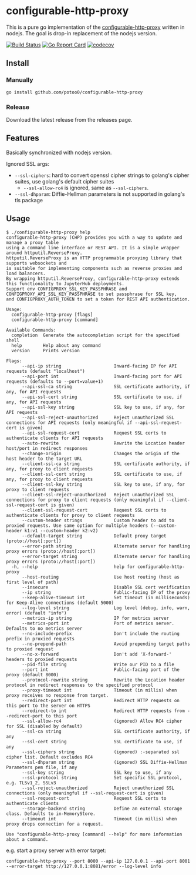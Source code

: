 # configurable-http-proxy

This is a pure go implementation of the
[configurable-http-proxy](https://github.com/jupyterhub/configurable-http-proxy)
written in nodejs. The goal is drop-in replacement of the nodejs version.

[![Build Status](https://github.com/potoo0/configurable-http-proxy/workflows/build/badge.svg)](https://github.com/potoo0/configurable-http-proxy/actions)
[![Go Report Card](https://goreportcard.com/badge/github.com/potoo0/configurable-http-proxy)](https://goreportcard.com/report/github.com/potoo0/configurable-http-proxy)
[![codecov](https://codecov.io/gh/potoo0/configurable-http-proxy/branch/master/graph/badge.svg)](https://codecov.io/gh/potoo0/configurable-http-proxy)

## Install

### Manually

```
go install github.com/potoo0/configurable-http-proxy
```

### Release

Download the latest release from the releases page.

## Features

Basically synchronized with nodejs version.

Ignored SSL args:
- `--ssl-ciphers`: hard to convert openssl cipher strings to golang's cipher suites, use golang's default cipher suites
  - `--ssl-allow-rc4` is ignored, same as `--ssl-ciphers`.
- `--ssl-dhparam`: Diffie-Hellman parameters is not supported in golang's tls package

## Usage

```
$ ./configurable-http-proxy help   
configurable-http-proxy (CHP) provides you with a way to update and manage a proxy table
using a command line interface or REST API. It is a simple wrapper around httputil.ReverseProxy.
httputil.ReverseProxy is an HTTP programmable proxying library that supports websockets and
is suitable for implementing components such as reverse proxies and load balancers.
By wrapping httputil.ReverseProxy, configurable-http-proxy extends this functionality to JupyterHub deployments.
Support env CONFIGPROXY_SSL_KEY_PASSPHRASE and CONFIGPROXY_API_SSL_KEY_PASSPHRASE to set passphrase for SSL key,
and CONFIGPROXY_AUTH_TOKEN to set a token for REST API authentication.

Usage:
  configurable-http-proxy [flags]
  configurable-http-proxy [command]

Available Commands:
  completion  Generate the autocompletion script for the specified shell
  help        Help about any command
  version     Prints version

Flags:
      --api-ip string                    Inward-facing IP for API requests (default "localhost")
      --api-port int                     Inward-facing port for API requests (defaults to --port=value+1)
      --api-ssl-ca string                SSL certificate authority, if any, for API requests
      --api-ssl-cert string              SSL certificate to use, if any, for API requests
      --api-ssl-key string               SSL key to use, if any, for API requests
      --api-ssl-reject-unauthorized      Reject unauthorized SSL connections for API requests (only meaningful if --api-ssl-request-cert is given)
      --api-ssl-request-cert             Request SSL certs to authenticate clients for API requests
      --auto-rewrite                     Rewrite the Location header host/port in redirect responses
      --change-origin                    Changes the origin of the host header to the target URL
      --client-ssl-ca string             SSL certificate authority, if any, for proxy to client requests
      --client-ssl-cert string           SSL certificate to use, if any, for proxy to client requests
      --client-ssl-key string            SSL key to use, if any, for proxy to client requests
      --client-ssl-reject-unauthorized   Reject unauthorized SSL connections for proxy to client requests (only meaningful if --client-ssl-request-cert is given)
      --client-ssl-request-cert          Request SSL certs to authenticate clients for proxy to client requests
      --custom-header strings            Custom header to add to proxied requests. Use same option for multiple headers (--custom-header k1:v1 --custom-header k2:v2)
      --default-target string            Default proxy target (proto://host[:port])
      --error-path string                Alternate server for handling proxy errors (proto://host[:port])
      --error-target string              Alternate server for handling proxy errors (proto://host[:port])
  -h, --help                             help for configurable-http-proxy
      --host-routing                     Use host routing (host as first level of path)
      --insecure                         Disable SSL cert verification
      --ip string                        Public-facing IP of the proxy
      --keep-alive-timeout int           Set timeout (in milliseconds) for Keep-Alive connections (default 5000)
      --log-level string                 Log level (debug, info, warn, error) (default "info")
      --metrics-ip string                IP for metrics server
      --metrics-port int                 Port of metrics server. Defaults to no metrics server
      --no-include-prefix                Don't include the routing prefix in proxied requests
      --no-prepend-path                  Avoid prepending target paths to proxied request
      --no-x-forward                     Don't add 'X-forward-' headers to proxied requests
      --pid-file string                  Write our PID to a file
      --port int                         Public-facing port of the proxy (default 8000)
      --protocol-rewrite string          Rewrite the Location header protocol in redirect responses to the specified protocol
      --proxy-timeout int                Timeout (in millis) when proxy receives no response from target.
      --redirect-port int                Redirect HTTP requests on this port to the server on HTTPS
      --redirect-to int                  Redirect HTTP requests from --redirect-port to this port
      --ssl-allow-rc4                    (ignored) Allow RC4 cipher for SSL (disabled by default)
      --ssl-ca string                    SSL certificate authority, if any
      --ssl-cert string                  SSL certificate to use, if any
      --ssl-ciphers string               (ignored) :-separated ssl cipher list. Default excludes RC4
      --ssl-dhparam string               (ignored) SSL Diffie-Hellman Parameters pem file, if any
      --ssl-key string                   SSL key to use, if any
      --ssl-protocol string              Set specific SSL protocol, e.g. TLSv1_2, SSLv3
      --ssl-reject-unauthorized          Reject unauthorized SSL connections (only meaningful if --ssl-request-cert is given)
      --ssl-request-cert                 Request SSL certs to authenticate clients
      --storage-backend string           Define an external storage class. Defaults to in-MemoryStore.
      --timeout int                      Timeout (in millis) when proxy drops connection for a request.

Use "configurable-http-proxy [command] --help" for more information about a command.
```

e.g. start a proxy server with error target:

```
configurable-http-proxy --port 8000 --api-ip 127.0.0.1 --api-port 8001 --error-target http://127.0.0.1:8081/error --log-level info
```
